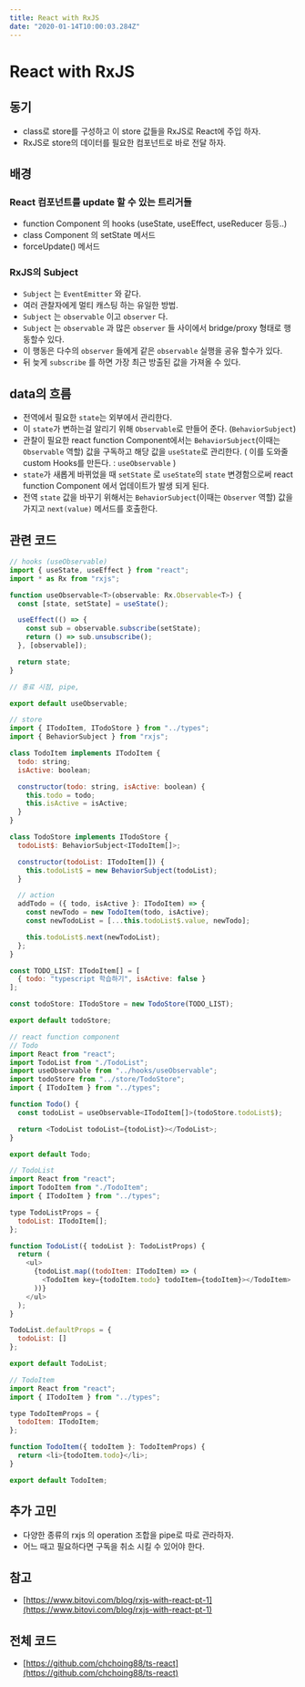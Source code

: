 ```yaml
---
title: React with RxJS
date: "2020-01-14T10:00:03.284Z"
---
```


# React with RxJS

## 동기

- class로 store를 구성하고 이 store 값들을 RxJS로 React에 주입 하자.
- RxJS로 store의 데이터를 필요한 컴포넌트로 바로 전달 하자.

## 배경

### React 컴포넌트를 update 할 수 있는 트리거들

- function Component 의 hooks (useState, useEffect, useReducer 등등..)
- class Component 의 setState 메서드
- forceUpdate() 메서드

### RxJS의 Subject

- `Subject` 는 `EventEmitter` 와 같다. 
- 여러 관찰자에게 멀티 캐스팅 하는 유일한 방법.
- `Subject` 는 `observable` 이고 `observer` 다. 
- `Subject` 는 `observable` 과 많은 `observer` 들 사이에서 bridge/proxy 형태로 행동할수 있다. 
- 이 행동은 다수의 `observer` 들에게 같은 `observable` 실행을 공유 할수가 있다.
- 뒤 늦게 `subscribe` 를 하면 가장 최근 방출된 값을 가져올 수 있다.

## data의 흐름

- 전역에서 필요한 `state`는 외부에서 관리한다. 
- 이 `state`가 변하는걸 알리기 위해 `Observable`로 만들어 준다. (`BehaviorSubject`)
- 관찰이 필요한 react function Component에서는 `BehaviorSubject`(이때는 `Observable` 역할) 값을 구독하고 해당 값을 `useState`로 관리한다. ( 이를 도와줄 custom Hooks를 만든다. : `useObservable` )
- `state`가 새롭게 바뀌었을 때 `setState` 로 `useState`의 `state` 변경함으로써 react function Component 에서 업데이트가 발생 되게 된다. 
- 전역 `state` 값을 바꾸기 위해서는 `BehaviorSubject`(이때는 `Observer` 역할) 값을 가지고 `next(value)` 메서드를 호출한다.

## 관련 코드 

```javascript
// hooks (useObservable)
import { useState, useEffect } from "react";
import * as Rx from "rxjs";

function useObservable<T>(observable: Rx.Observable<T>) {
  const [state, setState] = useState();

  useEffect(() => {
    const sub = observable.subscribe(setState);
    return () => sub.unsubscribe();
  }, [observable]);

  return state;
}

// 종료 시점, pipe,

export default useObservable;
```

```javascript
// store
import { ITodoItem, ITodoStore } from "../types";
import { BehaviorSubject } from "rxjs";

class TodoItem implements ITodoItem {
  todo: string;
  isActive: boolean;

  constructor(todo: string, isActive: boolean) {
    this.todo = todo;
    this.isActive = isActive;
  }
}

class TodoStore implements ITodoStore {
  todoList$: BehaviorSubject<ITodoItem[]>;

  constructor(todoList: ITodoItem[]) {
    this.todoList$ = new BehaviorSubject(todoList);
  }

  // action
  addTodo = ({ todo, isActive }: ITodoItem) => {
    const newTodo = new TodoItem(todo, isActive);
    const newTodoList = [...this.todoList$.value, newTodo];

    this.todoList$.next(newTodoList);
  };
}

const TODO_LIST: ITodoItem[] = [
  { todo: "typescript 학습하기", isActive: false }
];

const todoStore: ITodoStore = new TodoStore(TODO_LIST);

export default todoStore;

```

```javascript
// react function component
// Todo
import React from "react";
import TodoList from "./TodoList";
import useObservable from "../hooks/useObservable";
import todoStore from "../store/TodoStore";
import { ITodoItem } from "../types";

function Todo() {
  const todoList = useObservable<ITodoItem[]>(todoStore.todoList$);

  return <TodoList todoList={todoList}></TodoList>;
}

export default Todo;

```

```javascript
// TodoList
import React from "react";
import TodoItem from "./TodoItem";
import { ITodoItem } from "../types";

type TodoListProps = {
  todoList: ITodoItem[];
};

function TodoList({ todoList }: TodoListProps) {
  return (
    <ul>
      {todoList.map((todoItem: ITodoItem) => (
        <TodoItem key={todoItem.todo} todoItem={todoItem}></TodoItem>
      ))}
    </ul>
  );
}

TodoList.defaultProps = {
  todoList: []
};

export default TodoList;
```

```javascript
// TodoItem
import React from "react";
import { ITodoItem } from "../types";

type TodoItemProps = {
  todoItem: ITodoItem;
};

function TodoItem({ todoItem }: TodoItemProps) {
  return <li>{todoItem.todo}</li>;
}

export default TodoItem;

```

## 추가 고민

- 다양한 종류의 rxjs 의 operation 조합을 pipe로 따로 관라하자.
- 어느 때고 필요하다면 구독을 취소 시킬 수 있어야 한다.

## 참고 

- [https://www.bitovi.com/blog/rxjs-with-react-pt-1](https://www.bitovi.com/blog/rxjs-with-react-pt-1)

## 전체 코드

- [https://github.com/chchoing88/ts-react](https://github.com/chchoing88/ts-react)